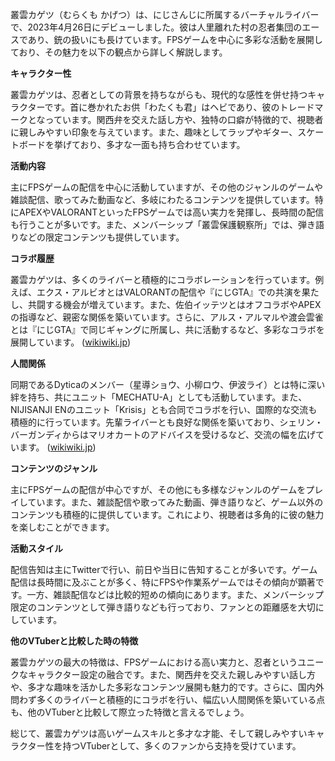 叢雲カゲツ（むらくも かげつ）は、にじさんじに所属するバーチャルライバーで、2023年4月26日にデビューしました。彼は人里離れた村の忍者集団のエースであり、銃の扱いにも長けています。FPSゲームを中心に多彩な活動を展開しており、その魅力を以下の観点から詳しく解説します。

**キャラクター性**

叢雲カゲツは、忍者としての背景を持ちながらも、現代的な感性を併せ持つキャラクターです。首に巻かれたお供「わたくも君」はヘビであり、彼のトレードマークとなっています。関西弁を交えた話し方や、独特の口癖が特徴的で、視聴者に親しみやすい印象を与えています。また、趣味としてラップやギター、スケートボードを挙げており、多才な一面も持ち合わせています。

**活動内容**

主にFPSゲームの配信を中心に活動していますが、その他のジャンルのゲームや雑談配信、歌ってみた動画など、多岐にわたるコンテンツを提供しています。特にAPEXやVALORANTといったFPSゲームでは高い実力を発揮し、長時間の配信も行うことが多いです。また、メンバーシップ「叢雲保護観察所」では、弾き語りなどの限定コンテンツも提供しています。

**コラボ履歴**

叢雲カゲツは、多くのライバーと積極的にコラボレーションを行っています。例えば、エクス・アルビオとはVALORANTの配信や『にじGTA』での共演を果たし、共闘する機会が増えています。また、佐伯イッテツとはオフコラボやAPEXの指導など、親密な関係を築いています。さらに、アルス・アルマルや渡会雲雀とは『にじGTA』で同じギャングに所属し、共に活動するなど、多彩なコラボを展開しています。 ([wikiwiki.jp](https://wikiwiki.jp/nijisanji/%E5%8F%A2%E9%9B%B2%E3%82%AB%E3%82%B2%E3%83%84/%E8%A9%B3%E3%81%97%E3%81%8F%E7%9F%A5%E3%82%8A%E3%81%9F%E3%81%84?utm_source=openai))

**人間関係**

同期であるDyticaのメンバー（星導ショウ、小柳ロウ、伊波ライ）とは特に深い絆を持ち、共にユニット「MECHATU-A」としても活動しています。また、NIJISANJI ENのユニット「Krisis」とも合同でコラボを行い、国際的な交流も積極的に行っています。先輩ライバーとも良好な関係を築いており、シェリン・バーガンディからはマリオカートのアドバイスを受けるなど、交流の幅を広げています。 ([wikiwiki.jp](https://wikiwiki.jp/nijisanji/%E5%8F%A2%E9%9B%B2%E3%82%AB%E3%82%B2%E3%83%84/%E8%A9%B3%E3%81%97%E3%81%8F%E7%9F%A5%E3%82%8A%E3%81%9F%E3%81%84?utm_source=openai))

**コンテンツのジャンル**

主にFPSゲームの配信が中心ですが、その他にも多様なジャンルのゲームをプレイしています。また、雑談配信や歌ってみた動画、弾き語りなど、ゲーム以外のコンテンツも積極的に提供しています。これにより、視聴者は多角的に彼の魅力を楽しむことができます。

**活動スタイル**

配信告知は主にTwitterで行い、前日や当日に告知することが多いです。ゲーム配信は長時間に及ぶことが多く、特にFPSや作業系ゲームではその傾向が顕著です。一方、雑談配信などは比較的短めの傾向にあります。また、メンバーシップ限定のコンテンツとして弾き語りなども行っており、ファンとの距離感を大切にしています。

**他のVTuberと比較した時の特徴**

叢雲カゲツの最大の特徴は、FPSゲームにおける高い実力と、忍者というユニークなキャラクター設定の融合です。また、関西弁を交えた親しみやすい話し方や、多才な趣味を活かした多彩なコンテンツ展開も魅力的です。さらに、国内外問わず多くのライバーと積極的にコラボを行い、幅広い人間関係を築いている点も、他のVTuberと比較して際立った特徴と言えるでしょう。

総じて、叢雲カゲツは高いゲームスキルと多才な才能、そして親しみやすいキャラクター性を持つVTuberとして、多くのファンから支持を受けています。 